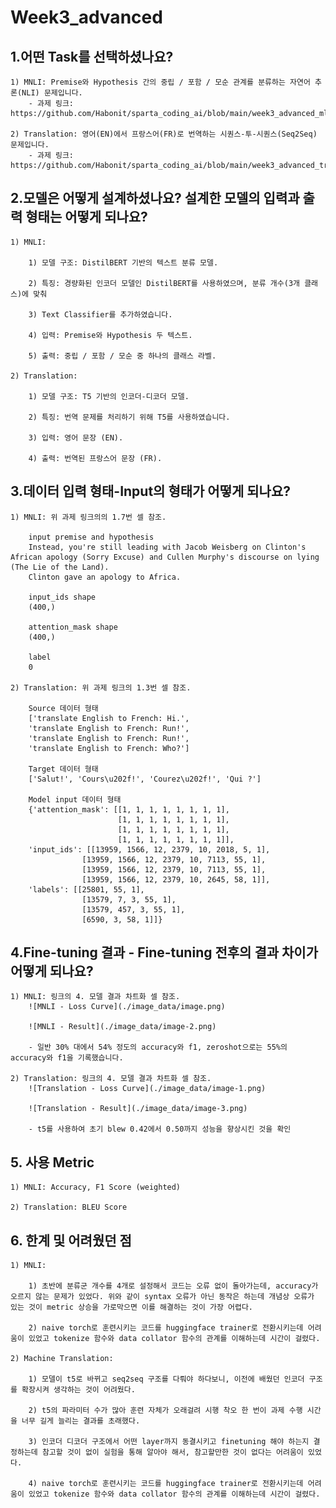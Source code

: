 # Week3_advanced

## 1.어떤 Task를 선택하셨나요?

    1) MNLI: Premise와 Hypothesis 간의 중립 / 포함 / 모순 관계를 분류하는 자연어 추론(NLI) 문제입니다.
        - 과제 링크: https://github.com/Habonit/sparta_coding_ai/blob/main/week3_advanced_mlni.ipynb

    2) Translation: 영어(EN)에서 프랑스어(FR)로 번역하는 시퀀스-투-시퀀스(Seq2Seq) 문제입니다.
        - 과제 링크: https://github.com/Habonit/sparta_coding_ai/blob/main/week3_advanced_translation.ipynb

## 2.모델은 어떻게 설계하셨나요? 설계한 모델의 입력과 출력 형태는 어떻게 되나요?

    1) MNLI:

        1) 모델 구조: DistilBERT 기반의 텍스트 분류 모델.
        
        2) 특징: 경량화된 인코더 모델인 DistilBERT를 사용하였으며, 분류 개수(3개 클래스)에 맞춰 
        
        3) Text Classifier를 추가하였습니다.
        
        4) 입력: Premise와 Hypothesis 두 텍스트.
        
        5) 출력: 중립 / 포함 / 모순 중 하나의 클래스 라벨.

    2) Translation:

        1) 모델 구조: T5 기반의 인코더-디코더 모델.
        
        2) 특징: 번역 문제를 처리하기 위해 T5를 사용하였습니다.
        
        3) 입력: 영어 문장 (EN).
        
        4) 출력: 번역된 프랑스어 문장 (FR).

## 3.데이터 입력 형태-Input의 형태가 어떻게 되나요?

    1) MNLI: 위 과제 링크의의 1.7번 셀 참조.

        input premise and hypothesis
        Instead, you're still leading with Jacob Weisberg on Clinton's African apology (Sorry Excuse) and Cullen Murphy's discourse on lying (The Lie of the Land).
        Clinton gave an apology to Africa.

        input_ids shape
        (400,)

        attention_mask shape
        (400,)

        label
        0

    2) Translation: 위 과제 링크의 1.3번 셀 참조.

        Source 데이터 형태
        ['translate English to French: Hi.',
        'translate English to French: Run!',
        'translate English to French: Run!',
        'translate English to French: Who?']

        Target 데이터 형태
        ['Salut!', 'Cours\u202f!', 'Courez\u202f!', 'Qui ?']

        Model input 데이터 형태
        {'attention_mask': [[1, 1, 1, 1, 1, 1, 1, 1],
                            [1, 1, 1, 1, 1, 1, 1, 1],
                            [1, 1, 1, 1, 1, 1, 1, 1],
                            [1, 1, 1, 1, 1, 1, 1, 1]],
        'input_ids': [[13959, 1566, 12, 2379, 10, 2018, 5, 1],
                    [13959, 1566, 12, 2379, 10, 7113, 55, 1],
                    [13959, 1566, 12, 2379, 10, 7113, 55, 1],
                    [13959, 1566, 12, 2379, 10, 2645, 58, 1]],
        'labels': [[25801, 55, 1],
                    [13579, 7, 3, 55, 1],
                    [13579, 457, 3, 55, 1],
                    [6590, 3, 58, 1]]}

## 4.Fine-tuning 결과 - Fine-tuning 전후의 결과 차이가 어떻게 되나요?

    1) MNLI: 링크의 4. 모델 결과 차트화 셀 참조.
        ![MNLI - Loss Curve](./image_data/image.png)

        ![MNLI - Result](./image_data/image-2.png)

        - 일반 30% 대에서 54% 정도의 accuracy와 f1, zeroshot으로는 55%의 accuracy와 f1을 기록했습니다.

    2) Translation: 링크의 4. 모델 결과 차트화 셀 참조.
        ![Translation - Loss Curve](./image_data/image-1.png)

        ![Translation - Result](./image_data/image-3.png)

        - t5를 사용하여 초기 blew 0.42에서 0.50까지 성능을 향상시킨 것을 확인

## 5. 사용 Metric

    1) MNLI: Accuracy, F1 Score (weighted)

    2) Translation: BLEU Score

## 6. 한계 및 어려웠던 점

    1) MNLI: 

        1) 초반에 분류군 개수를 4개로 설정해서 코드는 오류 없이 돌아가는데, accuracy가 오르지 않는 문제가 있었다. 위와 같이 syntax 오류가 아닌 동작은 하는데 개념상 오류가 있는 것이 metric 상승을 가로막으면 이를 해결하는 것이 가장 어렵다.

        2) naive torch로 훈련시키는 코드를 huggingface trainer로 전환시키는데 어려움이 있었고 tokenize 함수와 data collator 함수의 관계를 이해하는데 시간이 걸렸다. 

    2) Machine Translation: 
    
        1) 모델이 t5로 바뀌고 seq2seq 구조를 다뤄야 하다보니, 이전에 배웠던 인코더 구조를 확장시켜 생각하는 것이 어려웠다. 

        2) t5의 파라미터 수가 많아 훈련 자체가 오래걸려 시행 착오 한 번이 과제 수행 시간을 너무 길게 늘리는 결과를 초래했다.

        3) 인코더 디코더 구조에서 어떤 layer까지 동결시키고 finetuning 해야 하는지 결정하는데 참고할 것이 없이 실험을 통해 알아야 해서, 참고할만한 것이 없다는 어려움이 있었다. 

        4) naive torch로 훈련시키는 코드를 huggingface trainer로 전환시키는데 어려움이 있었고 tokenize 함수와 data collator 함수의 관계를 이해하는데 시간이 걸렸다. 